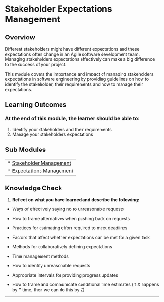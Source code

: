 # **Stakeholder Expectations Management**

## **Overview**

Different stakeholders might have different expectations and these expectations often change in an Agile software development team. Managing stakeholders expectations effectively can make a big difference to the success of your project.

This module covers the importance and impact of managing stakeholders expectations in software engineering by providing guidelines on how to identify the stakeholder, their requirements and how to manage their expectations.


## **Learning Outcomes**
### **At the end of this module, the learner should be able to:**
1. Identify your stakeholders and their requirements
2. Manage your stakeholders expectations



## **Sub Modules**

|                          |
| ------------------------ |
| * [Stakeholder Management](content/0/stakeholder-management--submodule)  |
| * [Expectations Management](content/0/stakeholder-management--expectations)  |


## **Knowledge Check**
1. **Reflect on what you have learned and describe the following:**
- Ways of effectively saying no to unreasonable requests

- How to frame alternatives when pushing back on requests

- Practices for estimating effort required to meet deadlines

- Factors that affect whether expectations can be met for a given task

- Methods for collaboratively defining expectations

- Time management methods

- How to identify unreasonable requests

- Appropriate intervals for providing progress updates

- How to frame and communicate conditional time estimates (if X happens by Y time, then we can do this by Z)
------------
